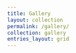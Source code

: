 ```yaml
---
title: Gallery
layout: collection
permalink: /gallery/
collection: gallery
entries_layout: grid
---
```




